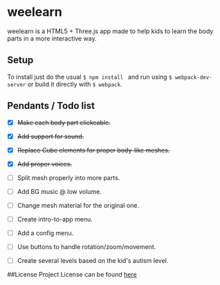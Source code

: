# weelearn
weelearn is a HTML5 + Three.js app made to help kids to learn the body parts in a more interactive way.


## Setup
To install just do the usual ```$ npm install ``` and run using ```$ webpack-dev-server``` or build it directly with ```$ webpack```.


## Pendants / Todo list
  - [x] <s>Make each body part clickeable.</s>
  - [x] <s>Add support for sound.</s>
  - [x] <s>Replace Cube elements for proper body-like meshes.</s>
  - [x] <s>Add proper voices.</s>
  - [ ] Split mesh properly into more parts.
  - [ ] Add BG music @ low volume.
  - [ ] Change mesh material for the original one.
  - [ ] Create intro-to-app menu.
  - [ ] Add a config menu.
  - [ ] Use buttons to handle rotation/zoom/movement.
  - [ ] Create several levels based on the kid's autism level.



##License
Project License can be found <a href="https://github.com/datyayu/weelearn/blob/master/LICENSE.md">here</a>
